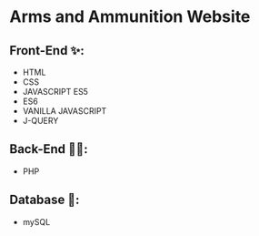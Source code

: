 # Arms and Ammunition Website 

## Front-End ✨:
<ul><li>HTML</li><li>CSS</li><li>JAVASCRIPT ES5</li><li>ES6</li><li>VANILLA JAVASCRIPT</li><li>J-QUERY</li></ul>

## Back-End 🐱‍🏍:
<ul><li>PHP</li></ul>

## Database 📰:
<ul><li>mySQL</li></ul>
